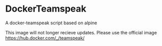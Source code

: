 # DockerTeamspeak
A docker-teamspeak script based on alpine

This image will not longer recieve updates.
Please use the official image https://hub.docker.com/_/teamspeak/
